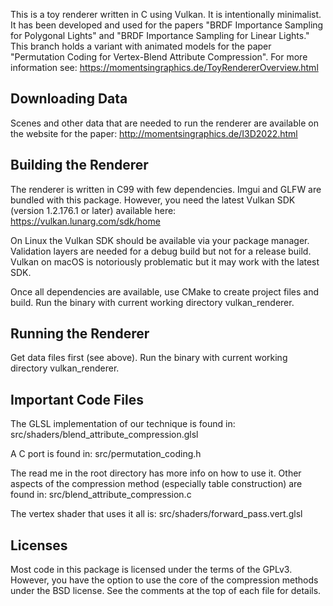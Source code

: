 This is a toy renderer written in C using Vulkan. It is intentionally
minimalist. It has been developed and used for the papers "BRDF Importance 
Sampling for Polygonal Lights" and "BRDF Importance Sampling for Linear
Lights." This branch holds a variant with animated models for the paper
"Permutation Coding for Vertex-Blend Attribute Compression". For more
information see:
https://momentsingraphics.de/ToyRendererOverview.html


## Downloading Data

Scenes and other data that are needed to run the renderer are available on the
website for the paper:
http://momentsingraphics.de/I3D2022.html


## Building the Renderer

The renderer is written in C99 with few dependencies. Imgui and GLFW are
bundled with this package. However, you need the latest Vulkan SDK (version
1.2.176.1 or later) available here:
https://vulkan.lunarg.com/sdk/home

On Linux the Vulkan SDK should be available via your package manager.
Validation layers are needed for a debug build but not for a release build.
Vulkan on macOS is notoriously problematic but it may work with the latest SDK.

Once all dependencies are available, use CMake to create project files and
build. Run the binary with current working directory vulkan_renderer.


## Running the Renderer

Get data files first (see above). Run the binary with current working directory 
vulkan_renderer. 


## Important Code Files

The GLSL implementation of our technique is found in:
src/shaders/blend_attribute_compression.glsl

A C port is found in:
src/permutation_coding.h

The read me in the root directory has more info on how to use it. Other aspects
of the compression method (especially table construction) are found in:
src/blend_attribute_compression.c

The vertex shader that uses it all is:
src/shaders/forward_pass.vert.glsl


## Licenses

Most code in this package is licensed under the terms of the GPLv3. However,
you have the option to use the core of the compression methods under the BSD
license. See the comments at the top of each file for details.
